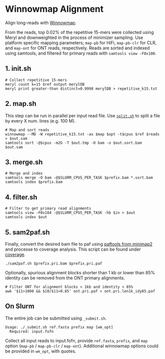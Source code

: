 # Winnowmap Alignment
Align long-reads with [Winnowmap](https://github.com/marbl/Winnowmap/releases).

From the reads, top 0.02% of the repetitive 15-mers were collected using Meryl and downweighted in the process of minimizer sampling.
Use platform specific mapping parameters;
`map-pb` for HiFi, `map-pb-clr` for CLR, and `map-ont` for ONT reads, respectively.
Reads are sorted and indexed using samtools, and filtered for primary reads with `samtools view -F0x100`.

## 1. init.sh
```shell
# Collect repetitive 15-mers
meryl count k=15 $ref output merylDB
meryl print greater-than distinct=0.9998 merylDB > repetitive_k15.txt
```

## 2. map.sh
This step can be run in parallel per input read file. Use [`split.sh`](split.sh) to split a file by every X num. lines (e.g. 100 M).

```shell
# Map and sort reads
winnowmap --MD -W repetitive_k15.txt -ax $map $opt -t$cpus $ref $reads > $out.sam
samtools sort -@$cpus -m2G -T $out.tmp -O bam -o $out.sort.bam $out.sam
```

## 3. merge.sh
```shell
# Merge and index
samtools merge -O bam -@$SLURM_CPUS_PER_TASK $prefix.bam *.sort.bam
samtools index $prefix.bam
```

## 4. filter.sh
```shell
# Filter to get primary read alignments
samtools view -F0x104 -@$SLURM_CPUS_PER_TASK -hb $in > $out
samtools index $out
```

## 5. sam2paf.sh
Finally, convert the desired bam file to paf using [paftools from minimap2](https://github.com/lh3/minimap2/tree/master/misc)
and processe to coverage analysis. This script can be found under [coverage](https://github.com/arangrhie/T2T-Polish/tree/master/coverage/sam2paf.sh).
```shell
./sam2paf.sh $prefix.pri.bam $prefix.pri.paf
```

Optionally, spurious alignment blocks shorter than 1 kb or lower than 85% identity can be removed from the ONT primary alignments.

```shell
# Filter ONT for alignment blocks < 1kb and identity < 85%
awk '$11>1000 && $10/$11>0.85' ont.pri.paf > ont.pri.len1k_idy85.paf
```

## On Slurm
The entire job can be submitted using `_submit.sh`.
```shell
Usage: ./_submit.sh ref.fasta prefix map [wm_opt]
  Required: input.fofn
```

Collect all input reads to input.fofn, provide `ref.fasta`, `prefix`, and `map` option (`map-pb` / `map-pb-clr` / `map-ont`).
Additional winnowmap options could be provided in `wm_opt`, with quotes.
